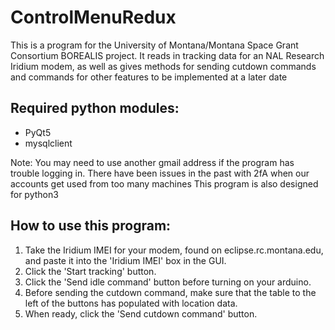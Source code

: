 # ControlMenuRedux

This is a program for the University of Montana/Montana Space Grant Consortium BOREALIS project. 
It reads in tracking data for an NAL Research Iridium modem, as well as gives methods for sending cutdown commands
and commands for other features to be implemented at a later date

<h2>Required python modules:</h2>
<ul>
<li>PyQt5</li>
<li>mysqlclient</li>
</ul>

Note: You may need to use another gmail address if the program has trouble logging in. There have been issues in the past with 2fA when our accounts get used from too many machines
This program is also designed for python3


<h2>How to use this program:</h2>
  <ol>
    <li>Take the Iridium IMEI for your modem, found on eclipse.rc.montana.edu, and paste it into the 'Iridium IMEI' box in the GUI.</li>
  <li>Click the 'Start tracking' button.</li>
  <li>Click the 'Send idle command' button before turning on your arduino.</li>
    <li>Before sending the cutdown command, make sure that the table to the left of the buttons has populated with location data.</li>
  <li>When ready, click the 'Send cutdown command' button.</li>
   



